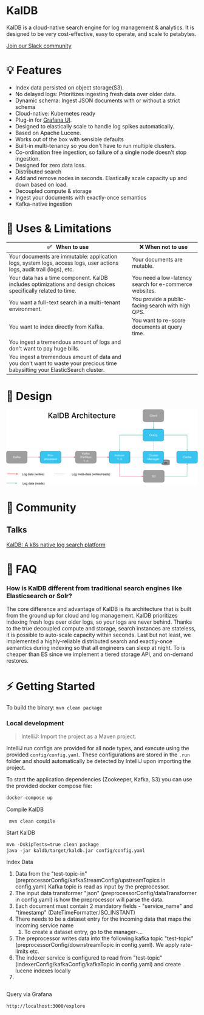 
# KalDB

KalDB is a cloud-native search engine for log management & analytics. It is designed to be very cost-effective, easy to operate, and scale to petabytes.

[Join our Slack community](https://join.slack.com/t/kaldb/shared_invite/zt-1om21f1yv-jyRUCH1JO6g6HMlKgd8mDw)

# 💡 Features

- Index data persisted on object storage(S3).
- No delayed logs: Prioritizes ingesting fresh data over older data.
- Dynamic schema: Ingest JSON documents with or without a strict schema
- Cloud-native: Kubernetes ready
- Plug-in for [Grafana UI](https://github.com/slackhq/slack-kaldb-app). 
- Designed to elastically scale to handle log spikes automatically.
- Based on Apache Lucene.
- Works out of the box with sensible defaults
- Built-in multi-tenancy so you don't have to run multiple clusters.
- Co-ordination free ingestion, so failure of a single node doesn't stop ingestion.
- Designed for zero data loss. 
- Distributed search
- Add and remove nodes in seconds. Elastically scale capacity up and down based on load.
- Decoupled compute & storage
- Ingest your documents with exactly-once semantics
- Kafka-native ingestion

# 🔎 Uses & Limitations
| :white_check_mark: &nbsp; When to use                                                  	                                                    | :x: When not to use                                       	            |
|---------------------------------------------------------------------------------------------------------------------------------------------|------------------------------------------------------------------------|
| Your documents are immutable: application logs, system logs, access logs, user actions logs, audit trail  (logs), etc.                    	 | Your documents are mutable.   	                                        |
| Your data has a time component. KalDB includes optimizations and design choices specifically related to time.                               | You need a low-latency search for e-commerce websites.               	 |
| You want a full-text search in a multi-tenant environment.     	                                                                            | You provide a public-facing search with high QPS.	                     |
| You want to index directly from Kafka.                                                                                                      | You want to re-score documents at query time.                          |
| You ingest a tremendous amount of logs and don't want to pay huge bills.                                                             	      |                                                                        |
| You ingest a tremendous amount of data and you don't want to waste your precious time babysitting your ElasticSearch cluster.               |                                                                        |

# 🎨  Design
![KalDB Architecture](docs/assets/images/kaldb_architecture.png)


# 💬 Community
## Talks
[KalDB: A k8s native log search platform](https://www.youtube.com/watch?v=soC04dpOQEM&t=9391s)

# 🙋 FAQ

### How is KalDB different from traditional search engines like Elasticsearch or Solr?
The core difference and advantage of KalDB is its architecture that is built from the ground up for cloud and log management. KalDB prioritizes indexing fresh logs over older logs, so your logs are never behind. Thanks to the true decoupled compute and storage, search instances are stateless, it is possible to auto-scale capacity within seconds. Last but not least, we implemented a highly-reliable distributed search and exactly-once semantics during indexing so that all engineers can sleep at night. To is cheaper than ES since we implement a tiered storage API, and on-demand restores.

# ⚡ Getting Started

To build the binary: `mvn clean package`

### Local development

> IntelliJ: Import the project as a Maven project.

IntelliJ run configs are provided for all node types, and execute using the provided `config/config.yaml`. These 
configurations are stored in the `.run` folder and should automatically be detected by IntelliJ upon importing the 
project.

To start the application dependencies (Zookeeper, Kafka, S3) you can use the provided docker compose file:
```bash
docker-compose up
```

Compile KalDB
```
 mvn clean compile
```

Start KalDB
```
mvn -DskipTests=true clean package
java -jar kaldb/target/kaldb.jar config/config.yaml
```

Index Data
1. Data from the  "test-topic-in" (preprocessorConfig/kafkaStreamConfig/upstreamTopics in config.yaml) Kafka topic is read as input by the preprocessor.
2. The input data transformer "json" (preprocessorConfig/dataTransformer in config.yaml) is how the preprocessor will parse the data.
3. Each document must contain 2 mandatory fields - "service_name" and "timestamp" (DateTimeFormatter.ISO_INSTANT)
4. There needs to be a dataset entry for the incoming data that maps the incoming service name
   1. To create a dataset entry, go to the manager-...
5. The preprocessor writes data into the following kafka topic "test-topic"(preprocessorConfig/downstreamTopic in config.yaml). We apply rate-limits etc.
6. The indexer service is configured to read from "test-topic" (indexerConfig/kafkaConfig/kafkaTopic in config.yaml) and create lucene indexes locally
7. 
```

```

Query via Grafana
```
http://localhost:3000/explore
```